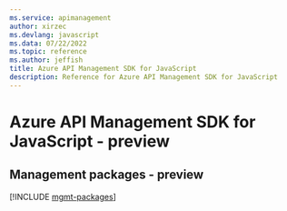 ```yaml
---
ms.service: apimanagement
author: xirzec
ms.devlang: javascript
ms.data: 07/22/2022
ms.topic: reference
ms.author: jeffish
title: Azure API Management SDK for JavaScript
description: Reference for Azure API Management SDK for JavaScript
---
```

# Azure API Management SDK for JavaScript - preview

## Management packages - preview
[!INCLUDE [mgmt-packages](api-management-mgmt-index.md)]